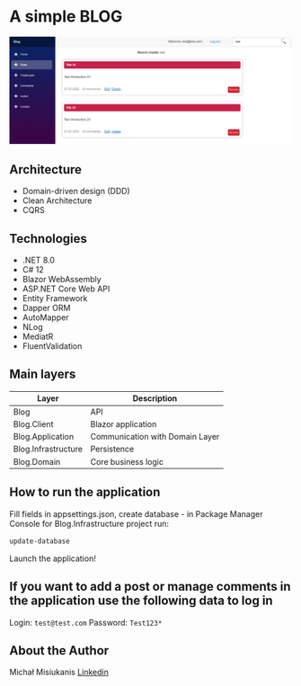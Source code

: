 # A simple BLOG

![blog](screen.PNG)

## Architecture

- Domain-driven design (DDD)
- Clean Architecture
- CQRS

## Technologies
- .NET 8.0
- C# 12
- Blazor WebAssembly
- ASP.NET Core Web API
- Entity Framework
- Dapper ORM
- AutoMapper
- NLog
- MediatR
- FluentValidation


## Main layers

| Layer | Description |
| ------ | ------ |
| Blog | API |
| Blog.Client | Blazor application |
| Blog.Application | Communication with Domain Layer |
| Blog.Infrastructure | Persistence |
| Blog.Domain | Core business logic |


## How to run the application
Fill fields in appsettings.json, create database - in Package Manager Console for Blog.Infrastructure project run:
```sh
update-database
```
Launch the application!


## If you want to add a post or manage comments in the application use the following data to log in
Login:
`test@test.com`
Password:
`Test123*`


## About the Author
Michał Misiukanis
[Linkedin](https://www.linkedin.com/in/micha%C5%82-misiukanis-875129119/)


